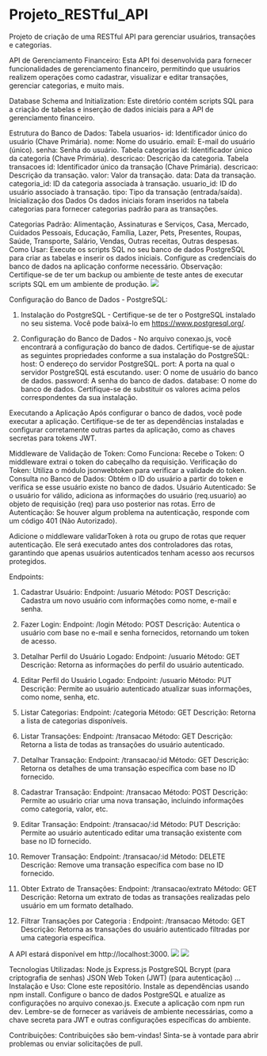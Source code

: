 # Projeto_RESTful_API
Projeto de criação de  uma RESTful API para gerenciar usuários, transações e categorias.



API de Gerenciamento Financeiro:
Esta API foi desenvolvida para fornecer funcionalidades de gerenciamento financeiro, permitindo que usuários realizem operações como cadastrar, visualizar e editar transações, gerenciar categorias, e muito mais.


Database Schema and Initialization:
Este diretório contém scripts SQL para a criação de tabelas e inserção de dados iniciais para a API de gerenciamento financeiro.

Estrutura do Banco de Dados:
Tabela usuarios-
id: Identificador único do usuário (Chave Primária).
nome: Nome do usuário.
email: E-mail do usuário (único).
senha: Senha do usuário.
Tabela categorias
id: Identificador único da categoria (Chave Primária).
descricao: Descrição da categoria.
Tabela transacoes
id: Identificador único da transação (Chave Primária).
descricao: Descrição da transação.
valor: Valor da transação.
data: Data da transação.
categoria_id: ID da categoria associada à transação.
usuario_id: ID do usuário associado à transação.
tipo: Tipo da transação (entrada/saída).
Inicialização dos Dados
Os dados iniciais foram inseridos na tabela categorias para fornecer categorias padrão para as transações.

Categorias Padrão:
Alimentação,
Assinaturas e Serviços,
Casa,
Mercado,
Cuidados Pessoais,
Educação,
Família,
Lazer,
Pets,
Presentes,
Roupas,
Saúde,
Transporte,
Salário,
Vendas,
Outras receitas,
Outras despesas.
Como Usar:
Execute os scripts SQL no seu banco de dados PostgreSQL para criar as tabelas e inserir os dados iniciais.
Configure as credenciais do banco de dados na aplicação conforme necessário.
Observação: Certifique-se de ter um backup ou ambiente de teste antes de executar scripts SQL em um ambiente de produção.
<img src="C:\Users\kenji\OneDrive\Imagens\Capturas de tela\Captura de Tela (111)">






Configuração do Banco de Dados - PostgreSQL:
1. Instalação do PostgreSQL -
Certifique-se de ter o PostgreSQL instalado no seu sistema. Você pode baixá-lo em https://www.postgresql.org/.

2. Configuração do Banco de Dados - 
No arquivo conexao.js, você encontrará a configuração do banco de dados. Certifique-se de ajustar as seguintes propriedades conforme a sua instalação do PostgreSQL:
host: O endereço do servidor PostgreSQL.
port: A porta na qual o servidor PostgreSQL está escutando.
user: O nome de usuário do banco de dados.
password: A senha do banco de dados.
database: O nome do banco de dados.
Certifique-se de substituir os valores acima pelos correspondentes da sua instalação.

Executando a Aplicação
Após configurar o banco de dados, você pode executar a aplicação. Certifique-se de ter as dependências instaladas e configurar corretamente outras partes da aplicação, como as chaves secretas para tokens JWT.






Middleware de Validação de Token:
Como Funciona:
Recebe o Token: O middleware extrai o token do cabeçalho da requisição.
Verificação do Token: Utiliza o módulo jsonwebtoken para verificar a validade do token.
Consulta no Banco de Dados: Obtém o ID do usuário a partir do token e verifica se esse usuário existe no banco de dados.
Usuário Autenticado: Se o usuário for válido, adiciona as informações do usuário (req.usuario) ao objeto de requisição (req) para uso posterior nas rotas.
Erro de Autenticação: Se houver algum problema na autenticação, responde com um código 401 (Não Autorizado).

Adicione o middleware validarToken à rota ou grupo de rotas que requer autenticação. Ele será executado antes dos controladores das rotas, garantindo que apenas usuários autenticados tenham acesso aos recursos protegidos.

Endpoints:
1. Cadastrar Usuário:
Endpoint: /usuario
Método: POST
Descrição: Cadastra um novo usuário com informações como nome, e-mail e senha.

2. Fazer Login:
Endpoint: /login
Método: POST
Descrição: Autentica o usuário com base no e-mail e senha fornecidos, retornando um token de acesso.

3. Detalhar Perfil do Usuário Logado:
Endpoint: /usuario
Método: GET
Descrição: Retorna as informações do perfil do usuário autenticado.

4. Editar Perfil do Usuário Logado:
Endpoint: /usuario
Método: PUT
Descrição: Permite ao usuário autenticado atualizar suas informações, como nome, senha, etc.

5. Listar Categorias:
Endpoint: /categoria
Método: GET
Descrição: Retorna a lista de categorias disponíveis.

6. Listar Transações:
Endpoint: /transacao
Método: GET
Descrição: Retorna a lista de todas as transações do usuário autenticado.

7. Detalhar Transação:
Endpoint: /transacao/:id
Método: GET
Descrição: Retorna os detalhes de uma transação específica com base no ID fornecido.

8. Cadastrar Transação:
Endpoint: /transacao
Método: POST
Descrição: Permite ao usuário criar uma nova transação, incluindo informações como categoria, valor, etc.

9. Editar Transação:
Endpoint: /transacao/:id
Método: PUT
Descrição: Permite ao usuário autenticado editar uma transação existente com base no ID fornecido.

10. Remover Transação:
Endpoint: /transacao/:id
Método: DELETE
Descrição: Remove uma transação específica com base no ID fornecido.

11. Obter Extrato de Transações:
Endpoint: /transacao/extrato
Método: GET
Descrição: Retorna um extrato de todas as transações realizadas pelo usuário em um formato detalhado.

12. Filtrar Transações por Categoria :
Endpoint: /transacao
Método: GET
Descrição: Retorna as transações do usuário autenticado filtradas por uma categoria específica.

A API estará disponível em http://localhost:3000.
<img src="C:\Users\kenji\OneDrive\Imagens\Capturas de tela\Captura de Tela (112)"> <img src="C:\Users\kenji\OneDrive\Imagens\Capturas de tela\Captura de Tela (113)">

Tecnologias Utilizadas:
Node.js
Express.js
PostgreSQL
Bcrypt (para criptografia de senhas)
JSON Web Token (JWT) (para autenticação)
...
Instalação e Uso:
Clone este repositório.
Instale as dependências usando npm install.
Configure o banco de dados PostgreSQL e atualize as configurações no arquivo conexao.js.
Execute a aplicação com npm run dev.
Lembre-se de fornecer as variáveis de ambiente necessárias, como a chave secreta para JWT e outras configurações específicas do ambiente.

Contribuições:
Contribuições são bem-vindas! Sinta-se à vontade para abrir problemas ou enviar solicitações de pull.